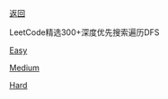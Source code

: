 [返回](Doc/Knowledge/算法/LeetCode题解/README.md)

LeetCode精选300+深度优先搜索遍历DFS

[Easy](#easy)

[Medium](#medium)

[Hard](#hard)

